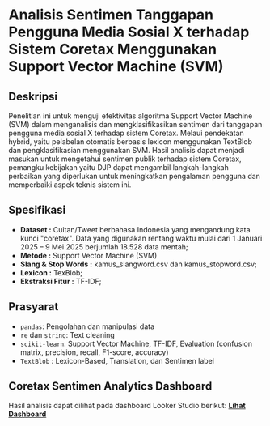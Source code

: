 # Analisis Sentimen Tanggapan Pengguna Media Sosial X terhadap Sistem Coretax Menggunakan Support Vector Machine (SVM)

## Deskripsi

Penelitian ini untuk menguji efektivitas algoritma Support Vector Machine (SVM) dalam menganalisis dan mengklasifikasikan sentimen dari tanggapan pengguna media sosial X terhadap sistem Coretax. Melaui pendekatan hybrid, yaitu pelabelan otomatis berbasis lexicon menggunakan TextBlob dan pengklasifikasian menggunakan SVM. Hasil analisis dapat menjadi masukan untuk mengetahui sentimen publik terhadap sistem Coretax, pemangku kebijakan yaitu DJP dapat mengambil langkah-langkah perbaikan yang diperlukan untuk meningkatkan pengalaman pengguna dan memperbaiki aspek teknis sistem ini.

## Spesifikasi

- **Dataset :** Cuitan/Tweet berbahasa Indonesia yang mengandung kata kunci "coretax". Data yang digunakan rentang waktu mulai dari 1 Januari 2025 – 9 Mei 2025 berjumlah 18.528 data mentah;
- **Metode :** Support Vector Machine (SVM)
- **Slang & Stop Words :** kamus_slangword.csv dan kamus_stopword.csv;
- **Lexicon :** TexBlob;
- **Ekstraksi Fitur :** TF-IDF;

## Prasyarat

- `pandas`: Pengolahan dan manipulasi data
- `re` dan `string`: Text cleaning
- `scikit-learn`: Support Vector Machine, TF-IDF, Evaluation (confusion matrix, precision, recall, F1-score, accuracy)
- `TextBlob` : Lexicon-Based, Translation, dan Sentimen label

## Coretax Sentimen Analytics Dashboard
Hasil analisis dapat dilihat pada dashboard Looker Studio berikut:
[**Lihat Dashboard**](https://lookerstudio.google.com/reporting/9e0d6b96-fcb8-494f-b0d0-cc8c330d8035)
